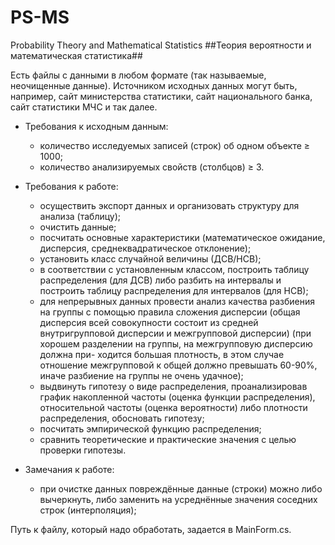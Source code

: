 # PS-MS
Probability Theory and Mathematical Statistics
##Теория вероятности и математическая статистика##

  Есть файлы с данными в любом формате (так называемые, неочищенные данные). Источником исходных данных могут быть, например, сайт министерства статистики, сайт национального банка, сайт статистики МЧС и так далее.

* Требования к исходным данным:
  - количество исследуемых записей (строк) об одном объекте ≥ 1000; 
  - количество анализируемых свойств (столбцов) ≥ 3.

* Требования к работе:
  - осуществить экспорт данных и организовать структуру для анализа (таблицу);
  - очистить данные;
  - посчитать основные характеристики (математическое ожидание, дисперсия, среднеквадратическое отклонение);
  - установить класс случайной величины (ДСВ/НСВ);
  - в соответствии с установленным классом, построить таблицу распределения (для ДСВ) либо разбить на интервалы и построить таблицу распределения для интервалов (для НСВ);
  - для непрерывных данных провести анализ качества разбиения на группы с помощью правила сложения дисперсии (общая дисперсия всей совокупности состоит из средней внутригрупповой дисперсии и межгрупповой дисперсии) (при хорошем разделении на группы, на межгрупповую дисперсию должна при- ходится большая плотность, в этом случае отношение межгрупповой к общей должно превышать 60-90%, иначе разбиение на группы не очень удачное);
  - выдвинуть гипотезу о виде распределения, проанализировав график накопленной частоты (оценка функции распределения), относительной частоты (оценка вероятности) либо плотности распределения, обосновать гипотезу;
  - посчитать эмпирической функцию распределения;
  - сравнить теоретические и практические значения с целью проверки гипотезы.

* Замечания к работе:
  - при очистке данных повреждённые данные (строки) можно либо вычеркнуть, либо заменить на усреднённые значения соседних строк (интерполяция);

Путь к файлу, который надо обработать, задается в MainForm.cs.
